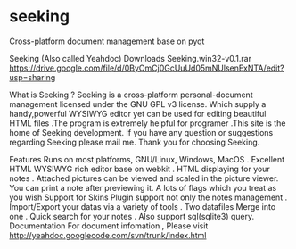seeking
=======

Cross-platform document management base on pyqt


Seeking (Also called Yeahdoc)
Downloads
Seeking.win32-v0.1.rar https://drive.google.com/file/d/0ByOmCj0GcUuUd05mNUlsenExNTA/edit?usp=sharing

What is Seeking ?
Seeking is a cross-platform personal-document management licensed under the GNU GPL v3 license. Which supply a handy,powerful WYSIWYG editor yet can be used for editing beautiful HTML files .The program is extremely helpful for programer .This site is the home of Seeking development. If you have any question or suggestions regarding Seeking please mail me. Thank you for choosing Seeking. 

Features
Runs on most platforms, GNU/Linux, Windows, MacOS .
Excellent HTML WYSIWYG rich editor base on webkit .
HTML displaying for your notes .
Attached pictures can be viewed and scaled in the picture viewer.
You can print a note after previewing it.
A lots of flags which you treat as you wish
Support for Skins
Plugin support not only the notes management .
Import/Export your datas via a variety of tools . Two datafiles Merge into one .
Quick search for your notes . Also support sql(sqlite3) query.
Documentation
For document infomation , Please visit http://yeahdoc.googlecode.com/svn/trunk/index.html
